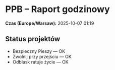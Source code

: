 # PPB – Raport godzinowy
**Czas (Europe/Warsaw):** 2025-10-07 01:19

## Status projektów
- Bezpieczny Pieszy — OK
- Zwolnij przy przejściu — OK
- Odblask ratuje życie — OK

